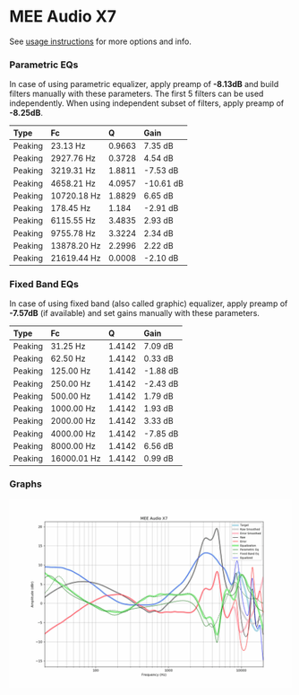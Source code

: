 # MEE Audio X7
See [usage instructions](https://github.com/jaakkopasanen/AutoEq#usage) for more options and info.

### Parametric EQs
In case of using parametric equalizer, apply preamp of **-8.13dB** and build filters manually
with these parameters. The first 5 filters can be used independently.
When using independent subset of filters, apply preamp of **-8.25dB**.

| Type    | Fc          |      Q | Gain      |
|:--------|:------------|:-------|:----------|
| Peaking | 23.13 Hz    | 0.9663 | 7.35 dB   |
| Peaking | 2927.76 Hz  | 0.3728 | 4.54 dB   |
| Peaking | 3219.31 Hz  | 1.8811 | -7.53 dB  |
| Peaking | 4658.21 Hz  | 4.0957 | -10.61 dB |
| Peaking | 10720.18 Hz | 1.8829 | 6.65 dB   |
| Peaking | 178.45 Hz   | 1.184  | -2.91 dB  |
| Peaking | 6115.55 Hz  | 3.4835 | 2.93 dB   |
| Peaking | 9755.78 Hz  | 3.3224 | 2.34 dB   |
| Peaking | 13878.20 Hz | 2.2996 | 2.22 dB   |
| Peaking | 21619.44 Hz | 0.0008 | -2.10 dB  |

### Fixed Band EQs
In case of using fixed band (also called graphic) equalizer, apply preamp of **-7.57dB**
(if available) and set gains manually with these parameters.

| Type    | Fc          |      Q | Gain     |
|:--------|:------------|:-------|:---------|
| Peaking | 31.25 Hz    | 1.4142 | 7.09 dB  |
| Peaking | 62.50 Hz    | 1.4142 | 0.33 dB  |
| Peaking | 125.00 Hz   | 1.4142 | -1.88 dB |
| Peaking | 250.00 Hz   | 1.4142 | -2.43 dB |
| Peaking | 500.00 Hz   | 1.4142 | 1.79 dB  |
| Peaking | 1000.00 Hz  | 1.4142 | 1.93 dB  |
| Peaking | 2000.00 Hz  | 1.4142 | 3.33 dB  |
| Peaking | 4000.00 Hz  | 1.4142 | -7.85 dB |
| Peaking | 8000.00 Hz  | 1.4142 | 6.56 dB  |
| Peaking | 16000.01 Hz | 1.4142 | 0.99 dB  |

### Graphs
![](./MEE%20Audio%20X7.png)